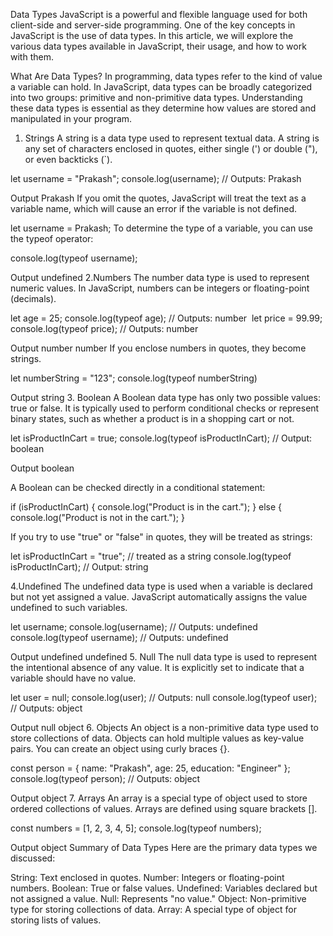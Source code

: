 Data Types
JavaScript is a powerful and flexible language used for both client-side and server-side programming. One of the key concepts in JavaScript is the use of data types. In this article, we will explore the various data types available in JavaScript, their usage, and how to work with them.

What Are Data Types?
In programming, data types refer to the kind of value a variable can hold. In JavaScript, data types can be broadly categorized into two groups: primitive and non-primitive data types. Understanding these data types is essential as they determine how values are stored and manipulated in your program.

1. Strings
A string is a data type used to represent textual data. A string is any set of characters enclosed in quotes, either single (') or double ("), or even backticks (`).




let username = "Prakash";
console.log(username); // Outputs: Prakash

Output
Prakash
If you omit the quotes, JavaScript will treat the text as a variable name, which will cause an error if the variable is not defined.




let username = Prakash;
To determine the type of a variable, you can use the typeof operator:




console.log(typeof username);

Output
undefined
2.Numbers
The number data type is used to represent numeric values. In JavaScript, numbers can be integers or floating-point (decimals).




let age = 25;
console.log(typeof age); // Outputs: number
​
let price = 99.99;
console.log(typeof price); // Outputs: number

Output
number
number
If you enclose numbers in quotes, they become strings.




let numberString = "123";
console.log(typeof numberString)

Output
string
3. Boolean
A Boolean data type has only two possible values: true or false. It is typically used to perform conditional checks or represent binary states, such as whether a product is in a shopping cart or not.




let isProductInCart = true;
console.log(typeof isProductInCart);  // Output: boolean

Output
boolean


A Boolean can be checked directly in a conditional statement:


if (isProductInCart) {
  console.log("Product is in the cart.");
} else {
  console.log("Product is not in the cart.");
}


If you try to use "true" or "false" in quotes, they will be treated as strings:


let isProductInCart = "true";  // treated as a string
console.log(typeof isProductInCart);  // Output: string


4.Undefined
The undefined data type is used when a variable is declared but not yet assigned a value. JavaScript automatically assigns the value undefined to such variables.




let username;
console.log(username); // Outputs: undefined
console.log(typeof username); // Outputs: undefined

Output
undefined
undefined
5. Null
The null data type is used to represent the intentional absence of any value. It is explicitly set to indicate that a variable should have no value.




let user = null;
console.log(user); // Outputs: null
console.log(typeof user); // Outputs: object

Output
null
object
6. Objects
An object is a non-primitive data type used to store collections of data. Objects can hold multiple values as key-value pairs. You can create an object using curly braces {}.




const person = {
    name: "Prakash",
    age: 25,
    education: "Engineer"
};
console.log(typeof person); // Outputs: object

Output
object
7. Arrays
An array is a special type of object used to store ordered collections of values. Arrays are defined using square brackets [].




const numbers = [1, 2, 3, 4, 5];
console.log(typeof numbers);

Output
object
Summary of Data Types
Here are the primary data types we discussed:

String: Text enclosed in quotes.
Number: Integers or floating-point numbers.
Boolean: True or false values.
Undefined: Variables declared but not assigned a value.
Null: Represents "no value."
Object: Non-primitive type for storing collections of data.
Array: A special type of object for storing lists of values.